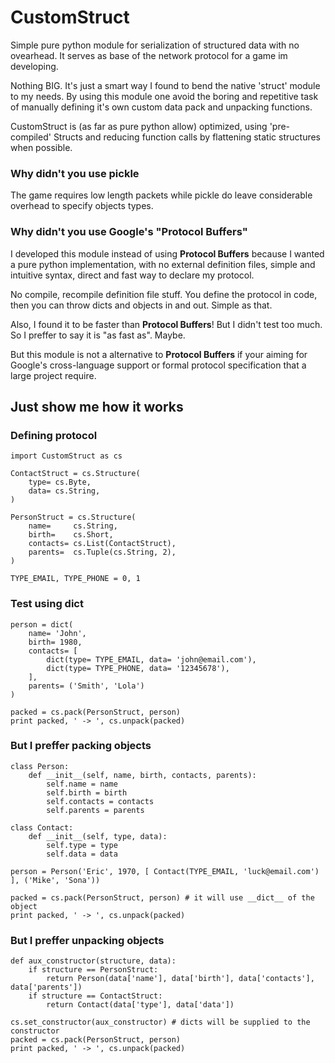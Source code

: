 CustomStruct
============

Simple pure python module for serialization of structured data with no ovearhead. It serves as base of the network protocol for a game im developing.

Nothing BIG. It's just a smart way I found to bend the native 'struct' module to my needs. By using this module one avoid the boring and repetitive task of manually defining it's own custom data pack and unpacking functions.

CustomStruct is (as far as pure python allow) optimized, using 'pre-compiled' Structs and reducing function calls by flattening static structures when possible.

### Why didn't you use pickle

The game requires low length packets while pickle do leave considerable overhead to specify objects types.

### Why didn't you use Google's "Protocol Buffers"

I developed this module instead of using **Protocol Buffers** because I wanted a pure python implementation, with no external definition files, simple and intuitive syntax, direct and fast way to declare my protocol.

No compile, recompile definition file stuff. You define the protocol in code, then you can throw dicts and objects in and out. Simple as that.

Also, I found it to be faster than **Protocol Buffers**! But I didn't test too much. So I preffer to say it is "as fast as". Maybe.

But this module is not a alternative to **Protocol Buffers** if your aiming for Google's cross-language support or formal protocol specification that a large project require.


## Just show me how it works

### Defining protocol

    import CustomStruct as cs
    
    ContactStruct = cs.Structure(
        type= cs.Byte,
        data= cs.String,
    )
    
    PersonStruct = cs.Structure(
        name=     cs.String,
        birth=    cs.Short,
        contacts= cs.List(ContactStruct),
        parents=  cs.Tuple(cs.String, 2),
    )

    TYPE_EMAIL, TYPE_PHONE = 0, 1

### Test using dict

    person = dict(
        name= 'John',
        birth= 1980,
        contacts= [
            dict(type= TYPE_EMAIL, data= 'john@email.com'),
            dict(type= TYPE_PHONE, data= '12345678'),
        ],
        parents= ('Smith', 'Lola')
    )
    
    packed = cs.pack(PersonStruct, person)
    print packed, ' -> ', cs.unpack(packed)

### But I preffer packing objects

    class Person:
        def __init__(self, name, birth, contacts, parents):
            self.name = name
            self.birth = birth
            self.contacts = contacts
            self.parents = parents
    
    class Contact:
        def __init__(self, type, data):
            self.type = type
            self.data = data
    
    person = Person('Eric', 1970, [ Contact(TYPE_EMAIL, 'luck@email.com') ], ('Mike', 'Sona'))
    
    packed = cs.pack(PersonStruct, person) # it will use __dict__ of the object
    print packed, ' -> ', cs.unpack(packed)

### But I preffer unpacking objects

    def aux_constructor(structure, data):
        if structure == PersonStruct:
            return Person(data['name'], data['birth'], data['contacts'], data['parents'])
        if structure == ContactStruct:
            return Contact(data['type'], data['data'])
    
    cs.set_constructor(aux_constructor) # dicts will be supplied to the constructor
    packed = cs.pack(PersonStruct, person)
    print packed, ' -> ', cs.unpack(packed)

